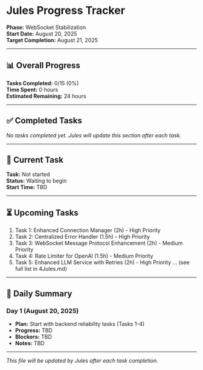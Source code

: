 # Jules Progress Tracker

**Phase:** WebSocket Stabilization  
**Start Date:** August 20, 2025  
**Target Completion:** August 21, 2025  

---

## 📊 Overall Progress

**Tasks Completed:** 0/15 (0%)  
**Time Spent:** 0 hours  
**Estimated Remaining:** 24 hours  

---

## ✅ Completed Tasks

*No tasks completed yet. Jules will update this section after each task.*

---

## 🔄 Current Task

**Task:** Not started  
**Status:** Waiting to begin  
**Start Time:** TBD  

---

## ⏳ Upcoming Tasks

1. Task 1: Enhanced Connection Manager (2h) - High Priority
2. Task 2: Centralized Error Handler (1.5h) - High Priority  
3. Task 3: WebSocket Message Protocol Enhancement (2h) - Medium Priority
4. Task 4: Rate Limiter for OpenAI (1.5h) - Medium Priority
5. Task 5: Enhanced LLM Service with Retries (2h) - High Priority
... (see full list in 4Jules.md)

---

## 📝 Daily Summary

### Day 1 (August 20, 2025)
- **Plan:** Start with backend reliability tasks (Tasks 1-4)
- **Progress:** TBD
- **Blockers:** TBD
- **Notes:** TBD

---

*This file will be updated by Jules after each task completion.*
